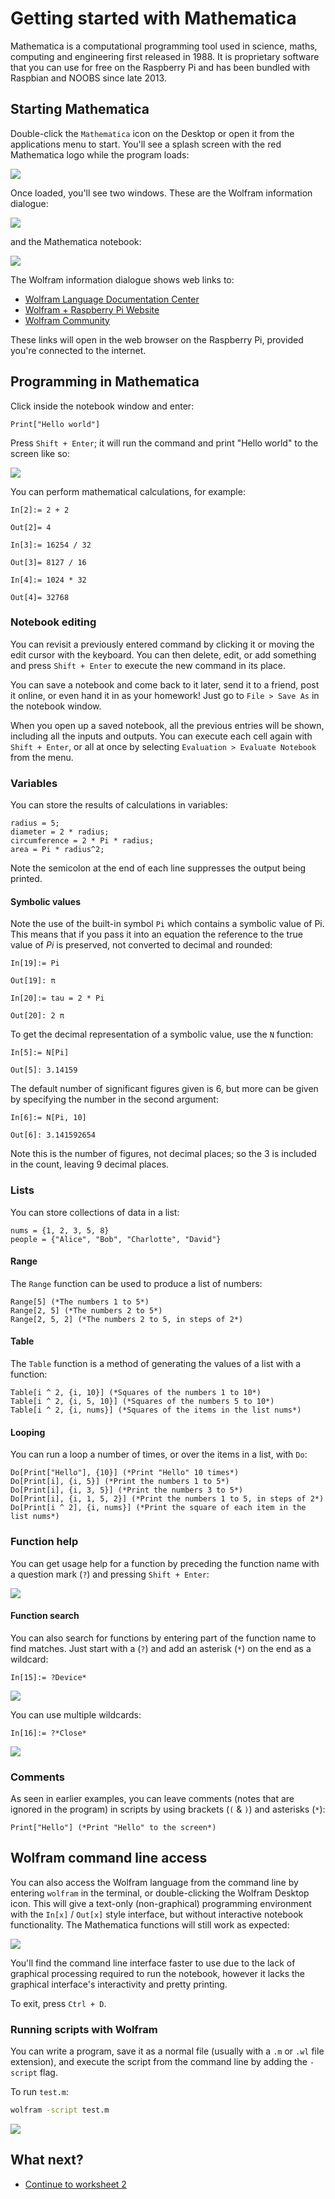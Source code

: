 # Getting started with Mathematica

Mathematica is a computational programming tool used in science, maths, computing and engineering first released in 1988. It is proprietary software that you can use for free on the Raspberry Pi and has been bundled with Raspbian and NOOBS since late 2013.

## Starting Mathematica

Double-click the `Mathematica` icon on the Desktop or open it from the applications menu to start. You'll see a splash screen with the red Mathematica logo while the program loads:

![](images/splash.png)

Once loaded, you'll see two windows. These are the Wolfram information dialogue:

![](images/info.png)

and the Mathematica notebook:

![](images/notebook.png)

The Wolfram information dialogue shows web links to:

- [Wolfram Language Documentation Center](http://reference.wolfram.com/language/index.html)
- [Wolfram + Raspberry Pi Website](http://www.wolfram.com/raspberry-pi)
- [Wolfram Community](http://community.wolfram.com/content?curTag=raspberry%20pi)

These links will open in the web browser on the Raspberry Pi, provided you're connected to the internet.

## Programming in Mathematica

Click inside the notebook window and enter:

```
Print["Hello world"]
```

Press `Shift + Enter`; it will run the command and print "Hello world" to the screen like so:

![](images/hello-world.png)

You can perform mathematical calculations, for example:

```
In[2]:= 2 + 2

Out[2]= 4

In[3]:= 16254 / 32

Out[3]= 8127 / 16

In[4]:= 1024 * 32

Out[4]= 32768
```

### Notebook editing

You can revisit a previously entered command by clicking it or moving the edit cursor with the keyboard. You can then delete, edit, or add something and press `Shift + Enter` to execute the new command in its place.

You can save a notebook and come back to it later, send it to a friend, post it online, or even hand it in as your homework! Just go to `File > Save As` in the notebook window.

When you open up a saved notebook, all the previous entries will be shown, including all the inputs and outputs. You can execute each cell again with `Shift + Enter`, or all at once by selecting `Evaluation > Evaluate Notebook` from the menu.

### Variables

You can store the results of calculations in variables:

```
radius = 5;
diameter = 2 * radius;
circumference = 2 * Pi * radius;
area = Pi * radius^2;
```

Note the semicolon at the end of each line suppresses the output being printed.

#### Symbolic values

Note the use of the built-in symbol `Pi` which contains a symbolic value of Pi. This means that if you pass it into an equation the reference to the true value of *Pi* is preserved, not converted to decimal and rounded:

```
In[19]:= Pi

Out[19]: π

In[20]:= tau = 2 * Pi

Out[20]: 2 π
```

To get the decimal representation of a symbolic value, use the `N` function:

```
In[5]:= N[Pi]

Out[5]: 3.14159
```

The default number of significant figures given is 6, but more can be given by specifying the number in the second argument:

```
In[6]:= N[Pi, 10]

Out[6]: 3.141592654
```

Note this is the number of figures, not decimal places; so the 3 is included in the count, leaving 9 decimal places.

### Lists

You can store collections of data in a list:

```
nums = {1, 2, 3, 5, 8}
people = {"Alice", "Bob", "Charlotte", "David"}
```

#### Range

The `Range` function can be used to produce a list of numbers:

```
Range[5] (*The numbers 1 to 5*)
Range[2, 5] (*The numbers 2 to 5*)
Range[2, 5, 2] (*The numbers 2 to 5, in steps of 2*)
```

#### Table

The `Table` function is a method of generating the values of a list with a function:

```
Table[i ^ 2, {i, 10}] (*Squares of the numbers 1 to 10*)
Table[i ^ 2, {i, 5, 10}] (*Squares of the numbers 5 to 10*)
Table[i ^ 2, {i, nums}] (*Squares of the items in the list nums*)
```

#### Looping

You can run a loop a number of times, or over the items in a list, with `Do`:

```
Do[Print["Hello"], {10}] (*Print "Hello" 10 times*)
Do[Print[i], {i, 5}] (*Print the numbers 1 to 5*)
Do[Print[i], {i, 3, 5}] (*Print the numbers 3 to 5*)
Do[Print[i], {i, 1, 5, 2}] (*Print the numbers 1 to 5, in steps of 2*)
Do[Print[i ^ 2], {i, nums}] (*Print the square of each item in the list nums*)
```

### Function help

You can get usage help for a function by preceding the function name with a question mark (`?`) and pressing `Shift + Enter`:

![](images/sqrt.png)

#### Function search

You can also search for functions by entering part of the function name to find matches. Just start with a (`?`) and add an asterisk (`*`) on the end as a wildcard:

```
In[15]:= ?Device*
```

![](images/function-search.png)

You can use multiple wildcards:

```
In[16]:= ?*Close*
```

![](images/function-search2.png)

### Comments

As seen in earlier examples, you can leave comments (notes that are ignored in the program) in scripts by using brackets (`(` & `)`) and asterisks (`*`):

```
Print["Hello"] (*Print "Hello" to the screen*)
```

## Wolfram command line access

You can also access the Wolfram language from the command line by entering `wolfram` in the terminal, or double-clicking the Wolfram Desktop icon. This will give a text-only (non-graphical) programming environment with the `In[x]` / `Out[x]` style interface, but without interactive notebook functionality. The Mathematica functions will still work as expected:

![](images/command-line.png)

You'll find the command line interface faster to use due to the lack of graphical processing required to run the notebook, however it lacks the graphical interface's interactivity and pretty printing.

To exit, press `Ctrl + D`.

### Running scripts with Wolfram

You can write a program, save it as a normal file (usually with a `.m` or `.wl` file extension), and execute the script from the command line by adding the `-script` flag.

To run `test.m`:

```bash
wolfram -script test.m
```

![](images/script.png)

## What next?

- [Continue to worksheet 2](worksheet2.md)
